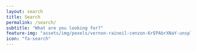 ```yaml
---
layout: search
title: Search
permalink: /search/
subtitle: "What are you looking for?"
feature-img: "assets/img/pexels/vernon-raineil-cenzon-6rEPAbrXNaY-unsplash.jpg"
icon: "fa-search"
---
```

